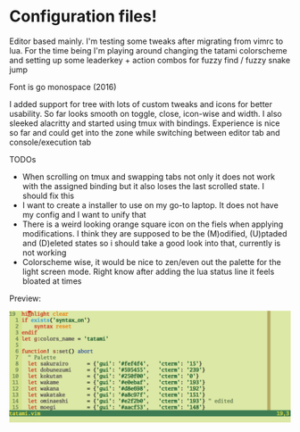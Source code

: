 # Configuration files!

Editor based mainly. I'm testing some tweaks after migrating from vimrc to lua.
For the time being I'm playing around changing the tatami colorscheme and
setting up some leaderkey + action combos for fuzzy find / fuzzy snake jump

Font is go monospace (2016)

I added support for tree with lots of custom tweaks and icons for better usability.
So far looks smooth on toggle, close, icon-wise and width.
I also sleeked alacritty and started using tmux with bindings.
Experience is nice so far and could get into the zone while switching between editor
tab and console/execution tab

TODOs
- When scrolling on tmux and swapping tabs not only it does not work with the assigned
binding but it also loses the last scrolled state. I should fix this
- I want to create a installer to use on my go-to laptop. It does not have my config and
I want to unify that
- There is a weird looking orange square icon on the fiels when applying modifications.
I think they are supposed to be the (M)odified, (U)ptaded and (D)eleted states so i should
take a good look into that, currently is not working
- Colorscheme wise, it would be nice to zen/even out the palette for the light screen mode.
Right know after adding the lua status line it feels bloated at times

Preview:

![tatami_preview](nvim/tatami_preview.png)


